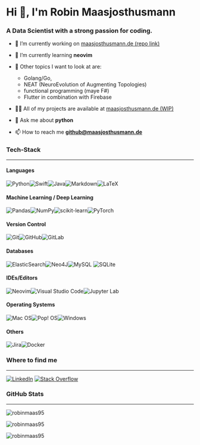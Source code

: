 # Hi 👋, I'm Robin Maasjosthusmann
### A Data Scientist with a strong passion for coding.

- 🔭 I’m currently working on [maasjosthusmann.de (repo link)](https://github.com/RobinMaas95/maasjosthusmann.de)

- 🌱 I’m currently learning **neovim**

- :blue_book: Other topics I want to look at are:
  - Golang/Go, 
  - NEAT (NeuroEvolution of Augmenting Topologies)
  - functional programming (maye F#)
  - Flutter in combination with Firebase

- 👨‍💻 All of my projects are available at [maasjosthusmann.de (WIP)](https://www.maasjosthusmann.de (WIP))

- 💬 Ask me about **python**

- 📫 How to reach me **github@maasjosthusmann.de**
  

### Tech-Stack
---
#### Languages
![Python](https://img.shields.io/badge/python-3670A0?style=for-the-badge&logo=python&logoColor=ffdd54)![Swift](https://img.shields.io/badge/swift-F54A2A?style=for-the-badge&logo=swift&logoColor=white)![Java](https://img.shields.io/badge/java-%23ED8B00.svg?style=for-the-badge&logo=java&logoColor=white)![Markdown](https://img.shields.io/badge/markdown-%23000000.svg?style=for-the-badge&logo=markdown&logoColor=white)![LaTeX](https://img.shields.io/badge/latex-%23008080.svg?style=for-the-badge&logo=latex&logoColor=white)

#### Machine Learning / Deep Learning
![Pandas](https://img.shields.io/badge/pandas-%23150458.svg?style=for-the-badge&logo=pandas&logoColor=white)![NumPy](https://img.shields.io/badge/numpy-%23013243.svg?style=for-the-badge&logo=numpy&logoColor=white)![scikit-learn](https://img.shields.io/badge/scikit--learn-%23F7931E.svg?style=for-the-badge&logo=scikit-learn&logoColor=white)![PyTorch](https://img.shields.io/badge/PyTorch-%23EE4C2C.svg?style=for-the-badge&logo=PyTorch&logoColor=white)


#### Version Control
![Git](https://img.shields.io/badge/git-%23F05033.svg?style=for-the-badge&logo=git&logoColor=white)![GitHub](https://img.shields.io/badge/github-%23121011.svg?style=for-the-badge&logo=github&logoColor=white)![GitLab](https://img.shields.io/badge/gitlab-%23181717.svg?style=for-the-badge&logo=gitlab&logoColor=white)

#### Databases
![ElasticSearch](https://img.shields.io/badge/-ElasticSearch-005571?style=for-the-badge&logo=elasticsearch)![Neo4J](https://img.shields.io/badge/Neo4j-008CC1?style=for-the-badge&logo=neo4j&logoColor=white)![MySQL](https://img.shields.io/badge/mysql-%2300f.svg?style=for-the-badge&logo=mysql&logoColor=white)
![SQLite](https://img.shields.io/badge/sqlite-%2307405e.svg?style=for-the-badge&logo=sqlite&logoColor=white)

#### IDEs/Editors
![Neovim](https://img.shields.io/badge/NeoVim-%2357A143.svg?&style=for-the-badge&logo=neovim&logoColor=white)![Visual Studio Code](https://img.shields.io/badge/Visual%20Studio%20Code-0078d7.svg?style=for-the-badge&logo=visual-studio-code&logoColor=white)![Jupyter Lab](https://img.shields.io/badge/jupyter-%23FA0F00.svg?style=for-the-badge&logo=jupyter&logoColor=white)

#### Operating Systems
![Mac OS](https://img.shields.io/badge/mac%20os-000000?style=for-the-badge&logo=macos&logoColor=F0F0F0)![Pop! OS](https://img.shields.io/badge/Pop!_OS-48B9C7?style=for-the-badge&logo=Pop!_OS&logoColor=white)![Windows](https://img.shields.io/badge/Windows-0078D6?style=for-the-badge&logo=windows&logoColor=white)

#### Others
![Jira](https://img.shields.io/badge/jira-%230A0FFF.svg?style=for-the-badge&logo=jira&logoColor=white)![Docker](https://img.shields.io/badge/docker-%230db7ed.svg?style=for-the-badge&logo=docker&logoColor=white)


### Where to find me
---
<a href="https://www.linkedin.com/in/robin-maasjosthusmann/" rel="some text">![LinkedIn](https://img.shields.io/badge/linkedin-%230077B5.svg?style=for-the-badge&logo=linkedin&logoColor=white)</a>
<a href="https://stackoverflow.com/users/7896101/robin-m" rel="some text">![Stack Overflow](https://img.shields.io/badge/-Stackoverflow-FE7A16?style=for-the-badge&logo=stack-overflow&logoColor=white)</a>

### GitHub Stats
---
<p><img align="center" src="https://github-readme-stats.vercel.app/api/top-langs?username=robinmaas95&show_icons=true&locale=en&layout=compact&theme=dark&card_width=445" alt="robinmaas95" /></p>
<p><img align="center" src="https://github-readme-streak-stats.herokuapp.com/?user=robinmaas95&theme=dark" alt="robinmaas95" /></p>
<p><img align="center" src="https://github-readme-stats.vercel.app/api?username=robinmaas95&show_icons=true&locale=en&theme=dark&icon_color=fb8c00" alt="robinmaas95" /></p>



